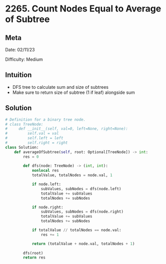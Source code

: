 # 2265. Count Nodes Equal to Average of Subtree

## Meta
Date: 02/11/23

Difficulty: Medium

## Intuition
- DFS tree to calculate sum and size of subtrees
- Make sure to return size of subtree (1 if leaf) alongside sum

## Solution
```py
# Definition for a binary tree node.
# class TreeNode:
#     def __init__(self, val=0, left=None, right=None):
#         self.val = val
#         self.left = left
#         self.right = right
class Solution:
    def averageOfSubtree(self, root: Optional[TreeNode]) -> int:
        res = 0
        
        def dfs(node: TreeNode) -> (int, int):
            nonlocal res
            totalValue, totalNodes = node.val, 1

            if node.left:
                subValues, subNodes = dfs(node.left)
                totalValue += subValues
                totalNodes += subNodes

            if node.right:
                subValues, subNodes = dfs(node.right)
                totalValue += subValues
                totalNodes += subNodes

            if totalValue // totalNodes == node.val:
                res += 1

            return (totalValue + node.val, totalNodes + 1)
        
        dfs(root)
        return res
```